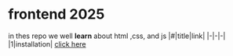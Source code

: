 # frontend 2025
in thes repo we well **learn** about html ,css, and js
|#|title|link|
|-|-|-|
|1|installation| [click here](./new/class1.md)